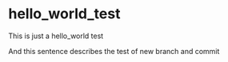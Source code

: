 # hello_world_test
This is just a hello_world test

And this sentence describes the test of new branch and commit
